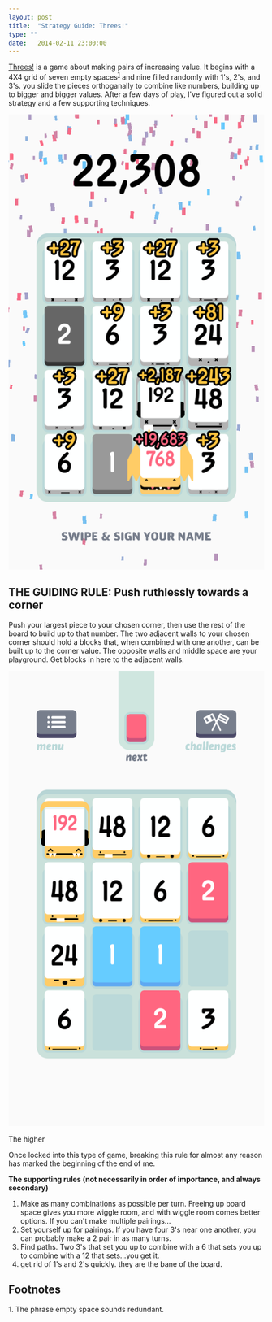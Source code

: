 ```yaml
---
layout: post
title:  "Strategy Guide: Threes!"
type: ""
date:   2014-02-11 23:00:00
---
```


<!-- Post specific styles -->
<style>
	
</style>

<!-- Post Content -->
<p class="first-paragraph">
<a href="http://asherv.com/threes/">Threes!</a> is a game about making pairs of increasing value. It begins with a 4X4 grid of seven empty spaces<sup><a href="#footnotes">1</a></sup> and nine filled randomly with 1's, 2's, and 3's. you slide the pieces orthoganally to combine like numbers, building up to bigger and bigger values. After a few days of play, I've figured out a solid strategy and a few supporting techniques.</p>

<p class="space-top space-bottom">
<img class="img-half" src="/img/threes.png" />
</p>

<h2>THE GUIDING RULE: Push ruthlessly towards a corner</h2>

Push your largest piece to your chosen corner, then use the rest of the board to build up to that number. The two adjacent walls to your chosen corner should hold a blocks that, when combined with one another, can be built up to the corner value. The opposite walls and middle space are your playground. Get blocks in here to the adjacent walls.

<p class="space-top space-bottom">
<img class="img-half" src="/img/threes_waterfall.png" />
</p>

The higher 



Once locked into this type of game, breaking this rule for almost any reason has marked the beginning of the end of me.

**The supporting rules (not necessarily in order of importance, and always secondary)**

1. Make as many combinations as possible per turn. Freeing up board space gives you more wiggle room, and with wiggle room comes better options. If you can't make multiple pairings...
2. Set yourself up for pairings. If you have four 3's near one another, you can probably make a 2 pair in as many turns.
3. Find paths. Two 3's that set you up to combine with a 6 that sets you  up to combine with a 12 that sets...you get it.
3. get rid of 1's and 2's quickly. they are the bane of the board.



<h2 id="footnotes" class="space-top">
Footnotes
</h2>
1. The phrase empty space sounds redundant.




<!-- Post specific js -->
<script type="text/javascript">

</script>




